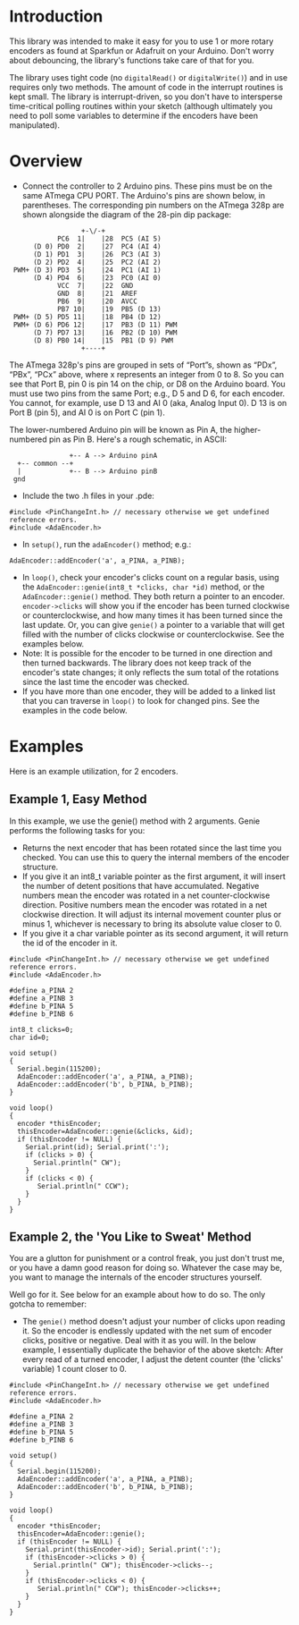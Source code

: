 # Introduction #

This library was intended to make it easy for you to use 1 or more rotary encoders as found at Sparkfun or Adafruit on your Arduino.  Don't worry about debouncing, the library's functions take care of that for you.

The library uses tight code (no `digitalRead()` or `digitalWrite()`) and in use requires only two methods.  The amount of code in the interrupt routines is kept small.  The library is interrupt-driven, so you don't have to intersperse time-critical polling routines within your sketch (although ultimately you need to poll some variables to determine if the encoders have been manipulated).

# Overview #
  * Connect the controller to 2 Arduino pins.  These pins must be on the same ATmega CPU PORT.  The Arduino's pins are shown below, in parentheses.  The corresponding pin numbers on the ATmega 328p are shown alongside the diagram of the 28-pin dip package:
```
                  +-\/-+
            PC6  1|    |28  PC5 (AI 5)
      (D 0) PD0  2|    |27  PC4 (AI 4)
      (D 1) PD1  3|    |26  PC3 (AI 3)
      (D 2) PD2  4|    |25  PC2 (AI 2)
 PWM+ (D 3) PD3  5|    |24  PC1 (AI 1)
      (D 4) PD4  6|    |23  PC0 (AI 0)
            VCC  7|    |22  GND
            GND  8|    |21  AREF
            PB6  9|    |20  AVCC
            PB7 10|    |19  PB5 (D 13)
 PWM+ (D 5) PD5 11|    |18  PB4 (D 12)
 PWM+ (D 6) PD6 12|    |17  PB3 (D 11) PWM
      (D 7) PD7 13|    |16  PB2 (D 10) PWM
      (D 8) PB0 14|    |15  PB1 (D 9) PWM
                  +----+
```
The ATmega 328p's pins are grouped in sets of “Port”s, shown as “PDx”, “PBx”, “PCx” above, where x represents an integer from 0 to 8.  So you can see that Port B, pin 0 is pin 14 on the chip, or D8 on the Arduino board.  You must use two pins from the same Port; e.g., D 5 and D 6, for each encoder.  You cannot, for example, use D 13 and AI 0 (aka, Analog Input 0).  D 13 is on Port B (pin 5), and AI 0 is on Port C (pin 1).

The lower-numbered Arduino pin will be known as Pin A, the higher-numbered pin as Pin B.  Here's a rough schematic, in ASCII:
```
               +-- A --> Arduino pinA
  +-- common --+
  |            +-- B --> Arduino pinB
 gnd
```
  * Include the two .h files in your .pde:
```
#include <PinChangeInt.h> // necessary otherwise we get undefined reference errors.
#include <AdaEncoder.h>
```
  * In `setup()`, run the `adaEncoder()` method; e.g.:
```
AdaEncoder::addEncoder('a', a_PINA, a_PINB);
```
  * In `loop()`, check your encoder's clicks count on a regular basis, using the `AdaEncoder::genie(int8_t *clicks, char *id)` method, or the `AdaEncoder::genie()` method.  They both return a pointer to an encoder.  `encoder->clicks` will show you if the encoder has been turned clockwise or counterclockwise, and how many times it has been turned since the last update.  Or, you can give `genie()` a pointer to a variable that will get filled with the number of clicks clockwise or counterclockwise.  See the examples below.
  * Note:  It is possible for the encoder to be turned in one direction and then turned backwards.  The library does not keep track of the encoder's state changes; it only reflects the sum total of the rotations since the last time the encoder was checked.
  * If you have more than one encoder, they will be added to a linked list that you can traverse in `loop()` to look for changed pins.  See the examples in the code below.

# Examples #
Here is an example utilization, for 2 encoders.

## Example 1, Easy Method ##
In this example, we use the genie() method with 2 arguments.  Genie performs the following tasks for you:
  * Returns the next encoder that has been rotated since the last time you checked.  You can use this to query the internal members of the encoder structure.
  * If you give it an int8\_t variable pointer as the first argument, it will insert the number of detent positions that have accumulated.  Negative numbers mean the encoder was rotated in a net counter-clockwise direction.  Positive numbers mean the encoder was rotated in a net clockwise direction.  It will adjust its internal movement counter plus or minus 1, whichever is necessary to bring its absolute value closer to 0.
  * If you give it a char variable pointer as its second argument, it will return the id of the encoder in it.
```
#include <PinChangeInt.h> // necessary otherwise we get undefined reference errors.
#include <AdaEncoder.h>

#define a_PINA 2
#define a_PINB 3
#define b_PINA 5
#define b_PINB 6

int8_t clicks=0;
char id=0;

void setup()
{
  Serial.begin(115200);
  AdaEncoder::addEncoder('a', a_PINA, a_PINB);
  AdaEncoder::addEncoder('b', b_PINA, b_PINB);  
}

void loop()
{
  encoder *thisEncoder;
  thisEncoder=AdaEncoder::genie(&clicks, &id);
  if (thisEncoder != NULL) {
    Serial.print(id); Serial.print(':');
    if (clicks > 0) {
      Serial.println(" CW");
    }
    if (clicks < 0) {
       Serial.println(" CCW");
    }
  }
}
```

## Example 2, the 'You Like to Sweat' Method ##
You are a glutton for punishment or a control freak, you just don't trust me, or you have a damn good reason for doing so.  Whatever the case may be, you want to manage the internals of the encoder structures yourself.

Well go for it.  See below for an example about how to do so.  The only gotcha to remember:
  * The `genie()` method doesn't adjust your number of clicks upon reading it.  So the encoder is endlessly updated with the net sum of encoder clicks, positive or negative.  Deal with it as you will.  In the below example, I essentially duplicate the behavior of the above sketch:  After every read of a turned encoder, I adjust the detent counter (the 'clicks' variable) 1 count closer to 0.

```
#include <PinChangeInt.h> // necessary otherwise we get undefined reference errors.
#include <AdaEncoder.h>

#define a_PINA 2
#define a_PINB 3
#define b_PINA 5
#define b_PINB 6

void setup()
{
  Serial.begin(115200);
  AdaEncoder::addEncoder('a', a_PINA, a_PINB);
  AdaEncoder::addEncoder('b', b_PINA, b_PINB);  
}

void loop()
{
  encoder *thisEncoder;
  thisEncoder=AdaEncoder::genie();
  if (thisEncoder != NULL) {
    Serial.print(thisEncoder->id); Serial.print(':');
    if (thisEncoder->clicks > 0) {
      Serial.println(" CW"); thisEncoder->clicks--;
    }
    if (thisEncoder->clicks < 0) {
       Serial.println(" CCW"); thisEncoder->clicks++;
    }
  }
}
```